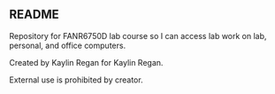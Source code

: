 ## README

Repository for FANR6750D lab course so I can access lab work on lab, personal, and office computers.

Created by Kaylin Regan for Kaylin Regan.

External use is prohibited by creator.